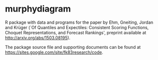# murphydiagram

R package with data and programs for the paper by Ehm, Gneiting, Jordan and Krüger (`Of Quantiles and Expectiles: Consistent Scoring Functions, Choquet Representations, and Forecast Rankings', 
preprint available at <http://arxiv.org/abs/1503.08195>). 

The package source file and supporting documents can be found at <https://sites.google.com/site/fk83research/code>. 
